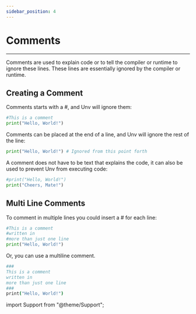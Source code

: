 ```yaml
---
sidebar_position: 4
---
```


# Comments
---
Comments are used to explain code or to tell the compiler or runtime to ignore these lines. These lines are essentially ignored by the compiler or runtime.

## Creating a Comment

Comments starts with a #, and Unv will ignore them:

```py {1}
#This is a comment
print("Hello, World!")
```

Comments can be placed at the end of a line, and Unv will ignore the rest of the line:

```py {1}
print("Hello, World!") # Ignored from this point forth
```

A comment does not have to be text that explains the code, it can also be used to prevent Unv from executing code:

```py {1}
#print("Hello, World!")
print("Cheers, Mate!")
```

## Multi Line Comments

To comment in multiple lines you could insert a # for each line:

```py {1-3}
#This is a comment
#written in
#more than just one line
print("Hello, World!")
```

Or, you can use a multiline comment.

```coffee {1-5}
###
This is a comment
written in
more than just one line
###
print("Hello, World!")
```

import Support from "@theme/Support";

<Support py js/>

